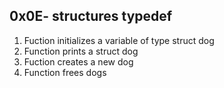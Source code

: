 ## 0x0E- structures typedef
1. Fuction initializes a variable of type struct dog
2. Function prints a struct dog
4. Fuction creates a new dog
5. Function frees dogs
